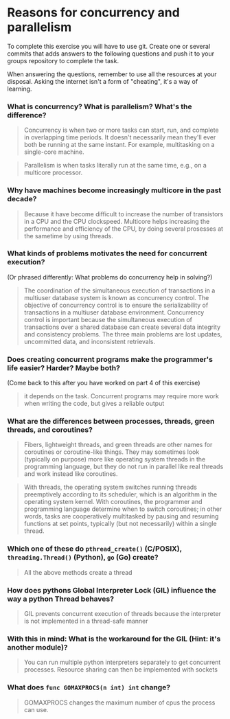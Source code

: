 # Reasons for concurrency and parallelism


To complete this exercise you will have to use git. Create one or several commits that adds answers to the following questions and push it to your groups repository to complete the task.

When answering the questions, remember to use all the resources at your disposal. Asking the internet isn't a form of "cheating", it's a way of learning.

 ### What is concurrency? What is parallelism? What's the difference?
 > Concurrency is when two or more tasks can start, run, and complete in overlapping time periods. It doesn't necessarily mean they'll ever both be running at the same instant. For example, multitasking on a single-core machine.

 > Parallelism is when tasks literally run at the same time, e.g., on a multicore processor.
 
 ### Why have machines become increasingly multicore in the past decade?
 > Because it have become difficult to increase the number of transistors in a CPU and the CPU clockspeed. Multicore helps increasing the performance and efficiency of the CPU, by doing several prosesses at the sametime by using threads. 
 
 ### What kinds of problems motivates the need for concurrent execution?
 (Or phrased differently: What problems do concurrency help in solving?)
 > The coordination of the simultaneous execution of transactions in a multiuser database system is known as concurrency control. The objective of concurrency control is to ensure the serializability of transactions in a multiuser database environment. Concurrency control is important because the simultaneous execution of transactions over a shared database can create several data integrity and consistency problems. The three main problems are lost updates, uncommitted data, and inconsistent retrievals.
 
 ### Does creating concurrent programs make the programmer's life easier? Harder? Maybe both?
 (Come back to this after you have worked on part 4 of this exercise)
 > it depends on the task. Concurrent programs may require more work when writing the code, but gives a reliable output
 
 ### What are the differences between processes, threads, green threads, and coroutines?
 > Fibers, lightweight threads, and green threads are other names for coroutines or coroutine-like things. They may sometimes look (typically on purpose) more like operating system threads in the programming language, but they do not run in parallel like real threads and work instead like coroutines.

 > With threads, the operating system switches running threads preemptively according to its scheduler, which is an algorithm in the operating system kernel. With coroutines, the programmer and programming language determine when to switch coroutines; in other words, tasks are cooperatively multitasked by pausing and resuming functions at set points, typically (but not necessarily) within a single thread.


 ### Which one of these do `pthread_create()` (C/POSIX), `threading.Thread()` (Python), `go` (Go) create?
 > All the above methods create a thread
 
 ### How does pythons Global Interpreter Lock (GIL) influence the way a python Thread behaves?
 > GIL prevents concurrent execution of threads because the interpreter is not implemented in a thread-safe manner
 
 ### With this in mind: What is the workaround for the GIL (Hint: it's another module)?
 > You can run multiple python interpreters separately to get concurrent processes. Resource sharing can then be implemented with sockets
 
 ### What does `func GOMAXPROCS(n int) int` change? 
 > GOMAXPROCS changes the maximum number of cpus the process can use.
